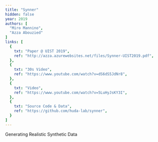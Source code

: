 ```yaml
---
title: "Synner"
hidden: false
year: 2019
authors: [
  "Miro Mannino", 
  "Azza Abouzied"
]
links: [
  {
    txt: "Paper @ UIST 2019",
    ref: "http://azza.azurewebsites.net/files/Synner-UIST2019.pdf",
  },
  {
    txt: "30s Video",
    ref: "https://www.youtube.com/watch?v=dS6dS5JdNr8",
  },
  {
    txt: "Video",
    ref: "https://www.youtube.com/watch?v=5LuHyJsKY3I",
  },
  {
    txt: "Source Code & Data",
    ref: "https://github.com/huda-lab/synner",
  }
]
---
```

Generating Realistic Synthetic Data